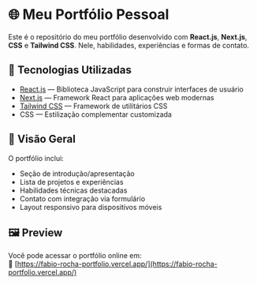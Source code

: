 # 🌐 Meu Portfólio Pessoal

Este é o repositório do meu portfólio desenvolvido com **React.js**, **Next.js**, **CSS** e **Tailwind CSS**. Nele, habilidades, experiências e formas de contato.

## 🚀 Tecnologias Utilizadas

- [React.js](https://reactjs.org/) — Biblioteca JavaScript para construir interfaces de usuário
- [Next.js](https://nextjs.org/) — Framework React para aplicações web modernas
- [Tailwind CSS](https://tailwindcss.com/) — Framework de utilitários CSS
- CSS — Estilização complementar customizada

## 📸 Visão Geral

O portfólio inclui:

- Seção de introdução/apresentação
- Lista de projetos e experiências
- Habilidades técnicas destacadas
- Contato com integração via formulário
- Layout responsivo para dispositivos móveis

## 🖼️ Preview

Você pode acessar o portfólio online em:  
🔗 [https://fabio-rocha-portfolio.vercel.app/](https://fabio-rocha-portfolio.vercel.app/)
